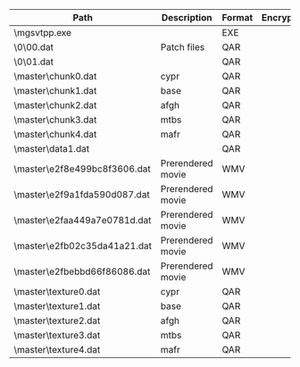 | Path                                  | Description                                    | Format             | Encrypted | Compressed |
| --------------------------------------| ---------------------------------------------- | ------------------ | --------- | ---------- |
| \mgsvtpp.exe                          |                                                | EXE                |           |            |
| \0\00.dat                             | Patch files                                    | QAR                |           |            |
| \0\01.dat                             |                                                | QAR                |           |            |
| \master\chunk0.dat                    | cypr                                           | QAR                |           |            |
| \master\chunk1.dat                    | base                                           | QAR                |           |            |
| \master\chunk2.dat                    | afgh                                           | QAR                |           |            |
| \master\chunk3.dat                    | mtbs                                           | QAR                |           |            |
| \master\chunk4.dat                    | mafr                                           | QAR                |           |            |
| \master\data1.dat                     |                                                | QAR                |           |            |
| \master\e2f8e499bc8f3606.dat          | Prerendered movie                              | WMV                |           |            |
| \master\e2f9a1fda590d087.dat          | Prerendered movie                              | WMV                |           |            |
| \master\e2faa449a7e0781d.dat          | Prerendered movie                              | WMV                |           |            |
| \master\e2fb02c35da41a21.dat          | Prerendered movie                              | WMV                |           |            |
| \master\e2fbebbd66f86086.dat          | Prerendered movie                              | WMV                |           |            |
| \master\texture0.dat                  | cypr                                           | QAR                |           |            |
| \master\texture1.dat                  | base                                           | QAR                |           |            |
| \master\texture2.dat                  | afgh                                           | QAR                |           |            |
| \master\texture3.dat                  | mtbs                                           | QAR                |           |            |
| \master\texture4.dat                  | mafr                                           | QAR                |           |            |